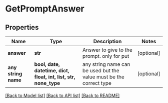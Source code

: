 # GetPromptAnswer


## Properties
Name | Type | Description | Notes
------------ | ------------- | ------------- | -------------
**answer** | **str** | Answer to give to the prompt. only for put | [optional] 
**any string name** | **bool, date, datetime, dict, float, int, list, str, none_type** | any string name can be used but the value must be the correct type | [optional]

[[Back to Model list]](../README.md#documentation-for-models) [[Back to API list]](../README.md#documentation-for-api-endpoints) [[Back to README]](../README.md)


